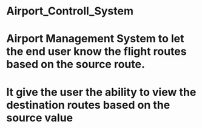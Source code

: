 # Airport_Controll_System

# Airport Management System to let the end user know the flight routes based on the source route.
# It give the user the ability to view the destination routes based on the source value